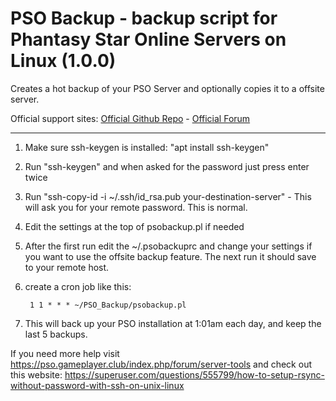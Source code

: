 # PSO Backup - backup script for Phantasy Star Online Servers on Linux (1.0.0)
Creates a hot backup of your PSO Server and optionally copies it to a offsite server.

Official support sites: [Official Github Repo](https://github.com/fstltna/SyncBackup) - [Official Forum](https://pso.gameplayer.club/index.php/forum/server-tools) 

---

1. Make sure ssh-keygen is installed: "apt install ssh-keygen"
2. Run "ssh-keygen" and when asked for the password just press enter twice
3. Run "ssh-copy-id -i ~/.ssh/id_rsa.pub your-destination-server" - This will ask you for your remote password. This is normal.
4. Edit the settings at the top of psobackup.pl if needed
5. After the first run edit the ~/.psobackuprc and change your settings if you want to use the offsite backup feature. The next run it should save to your remote host.
6. create a cron job like this:

        1 1 * * * ~/PSO_Backup/psobackup.pl

7. This will back up your PSO installation at 1:01am each day, and keep the last 5 backups.

If you need more help visit https://pso.gameplayer.club/index.php/forum/server-tools and check out this website: https://superuser.com/questions/555799/how-to-setup-rsync-without-password-with-ssh-on-unix-linux
